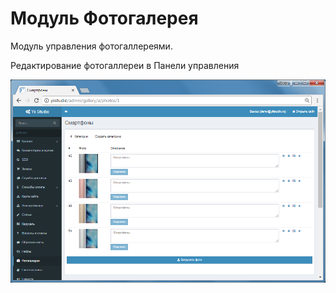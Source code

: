 Модуль Фотогалерея
====================

Модуль управления фотогаллереями.

Редактирование фотогаллереи в Панели управления

![Редактирование фотогаллереи](images/user-control-panel-gallery-edit.png)

